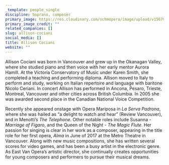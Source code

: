 ```yaml
---
_template: people_single
discipline: Soprano, composer
primary_image: https://res.cloudinary.com/schmopera/image/upload/v1567968965/media/2019/09/Allison-Cociani_yicfxz.jpg
primary_image_credit: ""
related_companies: []
slug: allison-cociani
social_media: []
title: Allison Cociani
website: ""
---
```

Allison Cociani was born in Vancouver and grew up in the Okanagan Valley, where she studied piano and then voice with her early mentor Aurora Hamill. At the Victoria Conservatory of Music under Karen Smith, she completed a teaching and performing diploma. Allison moved to Italy to perform and study, working on Italian repertoire and language with baritone Nicolo Ceriani. In concert Allison has performed in Ancona, Pesaro, Trieste, Montreal, Vancouver and other cities across British Columbia. In 2005 she was awarded second place in the Canadian National Voice Competition. 

Recently she appeared onstage with Opera Mariposa in _La Serva Padrona_, where she was hailed as “a delight to watch and hear” (Review Vancouver), and in Menotti’s _The Telephone_. Other notable roles include Susanna - _Marriage of Figaro_, and the Queen of the Night - _The Magic Flute_. Her passion for singing is clear in her work as a composer, appearing in the title role for her first opera, _Alma_ in June of 2017 at the Metro Theatre in Vancouver. Along with new music compositions, she has written several scores for video games, and has been a busy artist in the electronic genre. As East Van Opera’s artistic director, she continually creates opportunities for young composers and performers to pursue their musical dreams.